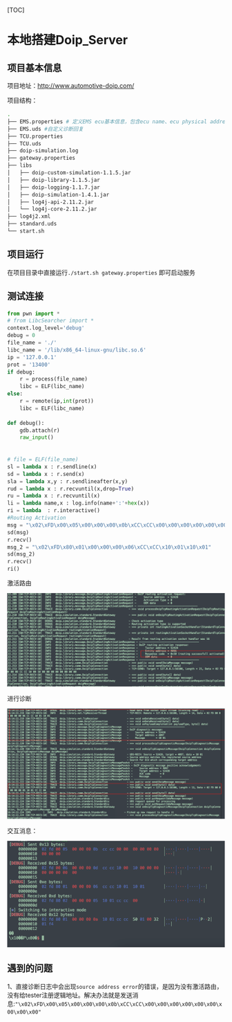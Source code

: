 [TOC]



# 本地搭建Doip_Server

## 项目基本信息

项目地址：http://www.automotive-doip.com/

项目结构：

```bash
.
├── EMS.properties # 定义EMS ecu基本信息，包含ecu name、ecu physical address等
├── EMS.uds #自定义诊断回复
├── TCU.properties
├── TCU.uds
├── doip-simulation.log
├── gateway.properties
├── libs
│   ├── doip-custom-simulation-1.1.5.jar
│   ├── doip-library-1.1.5.jar
│   ├── doip-logging-1.1.7.jar
│   ├── doip-simulation-1.4.1.jar
│   ├── log4j-api-2.11.2.jar
│   └── log4j-core-2.11.2.jar
├── log4j2.xml
├── standard.uds
└── start.sh
```



## 项目运行

在项目目录中直接运行`./start.sh gateway.properties` 即可启动服务



## 测试连接

```python
from pwn import *
# from LibcSearcher import *
context.log_level='debug'
debug = 0
file_name = './'
libc_name = '/lib/x86_64-linux-gnu/libc.so.6'
ip = '127.0.0.1'
prot = '13400'
if debug:
    r = process(file_name)
    libc = ELF(libc_name)
else:
    r = remote(ip,int(prot))
    libc = ELF(libc_name)

def debug():
    gdb.attach(r)
    raw_input()


# file = ELF(file_name)
sl = lambda x : r.sendline(x)
sd = lambda x : r.send(x)
sla = lambda x,y : r.sendlineafter(x,y)
rud = lambda x : r.recvuntil(x,drop=True)
ru = lambda x : r.recvuntil(x)
li = lambda name,x : log.info(name+':'+hex(x))
ri = lambda  : r.interactive()
#Routing Activation
msg = "\x02\xFD\x00\x05\x00\x00\x00\x0b\xCC\xCC\x00\x00\x00\x00\x00\x00\x00\x00\x00"
sd(msg)
r.recv()
msg_2 = "\x02\xFD\x80\x01\x00\x00\x00\x06\xCC\xCC\x10\x01\x10\x01"
sd(msg_2)
r.recv()
ri()
```

激活路由

![image-20230629164319785](https://raw.githubusercontent.com/wxm-radish/uPic/main/uPic/image-20230629164319785.png)



进行诊断

![image-20230629164729215](https://raw.githubusercontent.com/wxm-radish/uPic/main/uPic/image-20230629164729215.png)



交互消息：

![image-20230629164745424](https://raw.githubusercontent.com/wxm-radish/uPic/main/uPic/image-20230629164745424.png)



## 遇到的问题

1、直接诊断日志中会出现`source address error`的错误，是因为没有激活路由，没有给tester注册逻辑地址。解决办法就是发送消息:`"\x02\xFD\x00\x05\x00\x00\x00\x0b\xCC\xCC\x00\x00\x00\x00\x00\x00\x00\x00\x00"`

